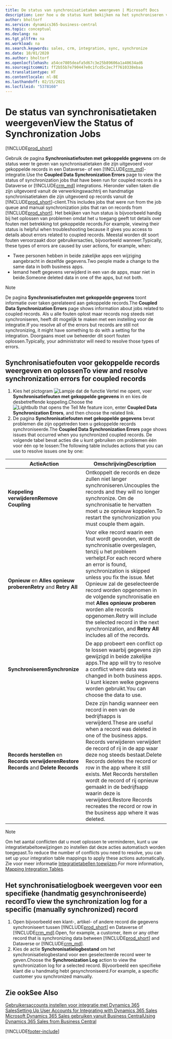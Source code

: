 ```yaml
---
title: De status van synchronisatietaken weergeven | Microsoft Docs
description: Leer hoe u de status kunt bekijken na het synchroniseren van gekoppelde records.
author: bholtorf
ms.service: dynamics365-business-central
ms.topic: conceptual
ms.devlang: na
ms.tgt_pltfrm: na
ms.workload: na
ms.search.keywords: sales, crm, integration, sync, synchronize
ms.date: 10/01/2020
ms.author: bholtorf
ms.openlocfilehash: a54ce7805deafa5d67c3e25b89606a1a40634ad6
ms.sourcegitcommit: ff2b55b7e790447e0c1fcd5c2ec7f7610338ebaa
ms.translationtype: HT
ms.contentlocale: nl-BE
ms.lasthandoff: 02/15/2021
ms.locfileid: "5378160"
---
```

# <a name="view-the-status-of-synchronization-jobs"></a><span data-ttu-id="c8994-103">De status van synchronisatietaken weergeven</span><span class="sxs-lookup"><span data-stu-id="c8994-103">View the Status of Synchronization Jobs</span></span>
[!INCLUDE[prod_short](includes/cc_data_platform_banner.md)]

<span data-ttu-id="c8994-104">Gebruik de pagina **Synchronisatiefouten met gekoppelde gegevens** om de status weer te geven van synchronisatietaken die zijn uitgevoerd voor gekoppelde records in een Dataverse- of een [!INCLUDE[crm_md](includes/crm_md.md)]-integratie.</span><span class="sxs-lookup"><span data-stu-id="c8994-104">Use the **Coupled Data Synchronization Errors** page to view the status of synchronization jobs that have been run for coupled records in a Dataverse or [!INCLUDE[crm_md](includes/crm_md.md)] integrations.</span></span> <span data-ttu-id="c8994-105">Hieronder vallen taken die zijn uitgevoerd vanuit de verwerkingswachtrij en handmatige synchronisatietaken die zijn uitgevoerd op records vanuit de [!INCLUDE[prod_short](includes/prod_short.md)]-client.</span><span class="sxs-lookup"><span data-stu-id="c8994-105">This includes jobs that were run from the job queue and manual synchronization jobs that ran on records from [!INCLUDE[prod_short](includes/prod_short.md)].</span></span> <span data-ttu-id="c8994-106">Het bekijken van hun status is bijvoorbeeld handig bij het oplossen van problemen omdat het u toegang geeft tot details over fouten met betrekking tot gekoppelde records.</span><span class="sxs-lookup"><span data-stu-id="c8994-106">For example, viewing their status is helpful when troubleshooting because it gives you access to details about errors related to coupled records.</span></span> <span data-ttu-id="c8994-107">Meestal worden dit soort fouten veroorzaakt door gebruikersacties, bijvoorbeeld wanneer:</span><span class="sxs-lookup"><span data-stu-id="c8994-107">Typically, these types of errors are caused by user actions, for example, when:</span></span>  

* <span data-ttu-id="c8994-108">Twee personen hebben in beide zakelijke apps een wijziging aangebracht in dezelfde gegevens.</span><span class="sxs-lookup"><span data-stu-id="c8994-108">Two people made a change to the same data in both business apps.</span></span>
* <span data-ttu-id="c8994-109">Iemand heeft gegevens verwijderd in een van de apps, maar niet in beide.</span><span class="sxs-lookup"><span data-stu-id="c8994-109">Someone deleted data in one of the apps, but not both.</span></span>

> [!Note]
> <span data-ttu-id="c8994-110">De pagina **Synchronisatiefouten met gekoppelde gegevens** toont informatie over taken gerelateerd aan gekoppelde records.</span><span class="sxs-lookup"><span data-stu-id="c8994-110">The **Coupled Data Synchronization Errors** page shows information about jobs related to coupled records.</span></span> <span data-ttu-id="c8994-111">Als u alle fouten oplost maar records nog steeds niet synchroniseren, heeft dit mogelijk te maken met een instelling voor de integratie.</span><span class="sxs-lookup"><span data-stu-id="c8994-111">If you resolve all of the errors but records are still not synchronizing, it might have something to do with a setting for the integration.</span></span> <span data-ttu-id="c8994-112">Doorgaans moet uw beheerder dit soort fouten oplossen.</span><span class="sxs-lookup"><span data-stu-id="c8994-112">Typically, your administrator will need to resolve those types of errors.</span></span>   

<!--

> [!VIDEO https://go.microsoft.com/fwlink/?linkid=2098171]

-->

## <a name="to-view-and-resolve-synchronization-errors-for-coupled-records"></a><span data-ttu-id="c8994-113">Synchronisatiefouten voor gekoppelde records weergeven en oplossen</span><span class="sxs-lookup"><span data-stu-id="c8994-113">To view and resolve synchronization errors for coupled records</span></span>
1. <span data-ttu-id="c8994-114">Kies het pictogram ![Lampje dat de functie Vertel me opent](media/ui-search/search_small.png "Vertel me wat u wilt doen"), voer **Synchronisatiefouten met gekoppelde gegevens** in en kies de desbetreffende koppeling.</span><span class="sxs-lookup"><span data-stu-id="c8994-114">Choose the ![Lightbulb that opens the Tell Me feature](media/ui-search/search_small.png "Tell me what you want to do") icon, enter **Coupled Data Synchronization Errors**, and then choose the related link.</span></span>
2. <span data-ttu-id="c8994-115">De pagina **Synchronisatiefouten met gekoppelde gegevens** bevat problemen die zijn opgetreden toen u gekoppelde records synchroniseerde.</span><span class="sxs-lookup"><span data-stu-id="c8994-115">The **Coupled Data Synchronization Errors** page shows issues that occurred when you synchronized coupled records.</span></span> <span data-ttu-id="c8994-116">De volgende tabel bevat acties die u kunt gebruiken om problemen één voor één op te lossen:</span><span class="sxs-lookup"><span data-stu-id="c8994-116">The following table includes actions that you can use to resolve issues one by one:</span></span>

|<span data-ttu-id="c8994-117">Actie</span><span class="sxs-lookup"><span data-stu-id="c8994-117">Action</span></span>|<span data-ttu-id="c8994-118">Omschrijving</span><span class="sxs-lookup"><span data-stu-id="c8994-118">Description</span></span>|
|----|----|
|<span data-ttu-id="c8994-119">**Koppeling verwijderen**</span><span class="sxs-lookup"><span data-stu-id="c8994-119">**Remove Coupling**</span></span>|<span data-ttu-id="c8994-120">Ontkoppelt de records en deze zullen niet langer synchroniseren.</span><span class="sxs-lookup"><span data-stu-id="c8994-120">Uncouples the records and they will no longer synchronize.</span></span> <span data-ttu-id="c8994-121">Om de synchronisatie te hervatten moet u ze opnieuw koppelen.</span><span class="sxs-lookup"><span data-stu-id="c8994-121">To restart the synchronization you must couple them again.</span></span> |
|<span data-ttu-id="c8994-122">**Opnieuw** en **Alles opnieuw proberen**</span><span class="sxs-lookup"><span data-stu-id="c8994-122">**Retry** and **Retry All**</span></span>|<span data-ttu-id="c8994-123">Voor elke record waarin een fout wordt gevonden, wordt de synchronisatie overgeslagen, tenzij u het probleem verhelpt.</span><span class="sxs-lookup"><span data-stu-id="c8994-123">For each record where an error is found, synchronization is skipped unless you fix the issue.</span></span> <span data-ttu-id="c8994-124">Met Opnieuw zal de geselecteerde record worden opgenomen in de volgende synchronisatie en met **Alles opnieuw proberen** worden alle records opgenomen.</span><span class="sxs-lookup"><span data-stu-id="c8994-124">Retry will include the selected record in the next synchronization, and **Retry All** includes all of the records.</span></span>|
|<span data-ttu-id="c8994-125">**Synchroniseren**</span><span class="sxs-lookup"><span data-stu-id="c8994-125">**Synchronize**</span></span>|<span data-ttu-id="c8994-126">De app probeert een conflict op te lossen waarbij gegevens zijn gewijzigd in beide zakelijke apps.</span><span class="sxs-lookup"><span data-stu-id="c8994-126">The app will try to resolve a conflict where data was changed in both business apps.</span></span> <span data-ttu-id="c8994-127">U kunt kiezen welke gegevens worden gebruikt.</span><span class="sxs-lookup"><span data-stu-id="c8994-127">You can choose the data to use.</span></span>|
|<span data-ttu-id="c8994-128">**Records herstellen** en **Records verwijderen**</span><span class="sxs-lookup"><span data-stu-id="c8994-128">**Restore Records** and **Delete Records**</span></span>|<span data-ttu-id="c8994-129">Deze zijn handig wanneer een record in een van de bedrijfsapps is verwijderd.</span><span class="sxs-lookup"><span data-stu-id="c8994-129">These are useful when a record was deleted in one of the business apps.</span></span> <span data-ttu-id="c8994-130">Records verwijderen verwijdert de record of rij in de app waar deze nog steeds bestaat.</span><span class="sxs-lookup"><span data-stu-id="c8994-130">Delete Records deletes the record or row in the app where it still exists.</span></span> <span data-ttu-id="c8994-131">Met Records herstellen wordt de record of rij opnieuw gemaakt in de bedrijfsapp waarin deze is verwijderd.</span><span class="sxs-lookup"><span data-stu-id="c8994-131">Restore Records recreates the record or row in the business app where it was deleted.</span></span>|

> [!NOTE]
> <span data-ttu-id="c8994-132">Om het aantal conflicten dat u moet oplossen te verminderen, kunt u uw integratietabeltoewijzingen zo instellen dat deze acties automatisch worden toegepast.</span><span class="sxs-lookup"><span data-stu-id="c8994-132">To reduce the number of conflicts you need to resolve, you can set up your integration table mappings to apply these actions automatically.</span></span> <span data-ttu-id="c8994-133">Zie voor meer informatie [Integratietabellen toewijzen](admin-how-to-modify-table-mappings-for-synchronization.md#mapping-integration-tables).</span><span class="sxs-lookup"><span data-stu-id="c8994-133">For more information, [Mapping Integration Tables](admin-how-to-modify-table-mappings-for-synchronization.md#mapping-integration-tables).</span></span>

## <a name="to-view-the-synchronization-log-for-a-specific-manually-synchronized-record"></a><span data-ttu-id="c8994-134">Het synchronisatielogboek weergeven voor een specifieke (handmatig gesynchroniseerde) record</span><span class="sxs-lookup"><span data-stu-id="c8994-134">To view the synchronization log for a specific (manually synchronized) record</span></span>
1. <span data-ttu-id="c8994-135">Open bijvoorbeeld een klant-, artikel- of andere record die gegevens synchroniseert tussen [!INCLUDE[prod_short](includes/prod_short.md)] en Dataverse of [!INCLUDE[crm_md](includes/crm_md.md)].</span><span class="sxs-lookup"><span data-stu-id="c8994-135">Open, for example, a customer, item or any other record that is synchronizing data between [!INCLUDE[prod_short](includes/prod_short.md)] and Dataverse or [!INCLUDE[crm_md](includes/crm_md.md)].</span></span>
2. <span data-ttu-id="c8994-136">Kies de actie **Synchronisatielogbestand** om het synchronisatielogbestand voor een geselecteerde record weer te geven.</span><span class="sxs-lookup"><span data-stu-id="c8994-136">Choose the **Synchronization Log** action to view the synchronization log for a selected record.</span></span> <span data-ttu-id="c8994-137">Bijvoorbeeld een specifieke klant die u handmatig hebt gesynchroniseerd.</span><span class="sxs-lookup"><span data-stu-id="c8994-137">For example, a specific customer you synchronized manually.</span></span>

## <a name="see-also"></a><span data-ttu-id="c8994-138">Zie ook</span><span class="sxs-lookup"><span data-stu-id="c8994-138">See Also</span></span>  
[<span data-ttu-id="c8994-139">Gebruikersaccounts instellen voor integratie met Dynamics 365 Sales</span><span class="sxs-lookup"><span data-stu-id="c8994-139">Setting Up User Accounts for Integrating with Dynamics 365 Sales</span></span>](admin-setting-up-integration-with-dynamics-sales.md)  
[<span data-ttu-id="c8994-140">Microsoft Dynamics 365 Sales gebruiken vanuit Business Central</span><span class="sxs-lookup"><span data-stu-id="c8994-140">Using Dynamics 365 Sales from Business Central</span></span>](marketing-integrate-dynamicscrm.md)


[!INCLUDE[footer-include](includes/footer-banner.md)]